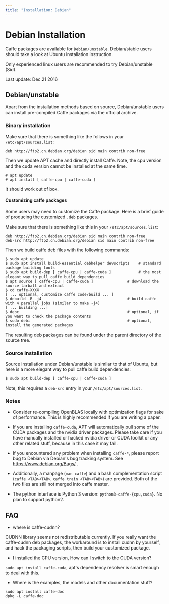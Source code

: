 ```yaml
---
title: "Installation: Debian"
---
```


# Debian Installation

Caffe packages are available for `Debian/unstable`. Debian/stable users
should take a look at Ubuntu installation instruction.  

Only experienced linux users are recommended to try Debian/unstable (Sid).  

Last update: Dec.21 2016  

## Debian/unstable

Apart from the installation methods based on source, Debian/unstable
users can install pre-compiled Caffe packages via the official archive.

### Binary installation

Make sure that there is something like the follows in your `/etc/apt/sources.list`:
```
deb http://ftp2.cn.debian.org/debian sid main contrib non-free
```
Then we update APT cache and directly install Caffe. Note, the cpu version and
the cuda version cannot be installed at the same time.
```
# apt update
# apt install [ caffe-cpu | caffe-cuda ]
```
It should work out of box.

#### Customizing caffe packages

Some users may need to customize the Caffe package. Here is a brief
guide of producing the customized `.deb` packages.

Make sure that there is something like this in your `/etc/apt/sources.list`:
```
deb http://ftp2.cn.debian.org/debian sid main contrib non-free
deb-src http://ftp2.cn.debian.org/debian sid main contrib non-free
```

Then we build caffe deb files with the following commands:
```
$ sudo apt update
$ sudo apt install build-essential debhelper devscripts    # standard package building tools
$ sudo apt build-dep [ caffe-cpu | caffe-cuda ]            # the most elegant way to pull caffe build dependencies
$ apt source [ caffe-cpu | caffe-cuda ]               # download the source tarball and extract
$ cd caffe-XXXX
[ ... optional, customize caffe code/build ... ]
$ debuild -B -j4                                      # build caffe with 4 parallel jobs (similar to make -j4)
[ ... building ...]
$ debc                                                # optional, if you want to check the package contents
$ sudo debi                                           # optional, install the generated packages
```
The resulting deb packages can be found under the parent directory of the source tree.

### Source installation

Source installation under Debian/unstable is similar to that of Ubuntu, but
here is a more elegant way to pull caffe build dependencies:
```
$ sudo apt build-dep [ caffe-cpu | caffe-cuda ]
```
Note, this requires a `deb-src` entry in your `/etc/apt/sources.list`.

### Notes

* Consider re-compiling OpenBLAS locally with optimization flags for sake of
performance. This is highly recommended if you are writing a paper.

* If you are installing `caffe-cuda`, APT will automatically pull some of the
CUDA packages and the nvidia driver packages. Please take care if you have
manually installed or hacked nvidia driver or CUDA toolkit or any other
related stuff, because in this case it may fail.

* If you encountered any problem when installing `caffe-*`, please report bug
to Debian via Debian's bug tracking system. See https://www.debian.org/Bugs/ .

* Additionally, a manpage (`man caffe`) and a bash complementation script
(`caffe <TAB><TAB>`, `caffe train <TAB><TAB>`) are provided.
Both of the two files are still not merged into caffe master.

* The python interface is Python 3 version: `python3-caffe-{cpu,cuda}`.
No plan to support python2.

## FAQ

* where is caffe-cudnn?

CUDNN library seems not redistributable currently. If you really want the
caffe-cudnn deb packages, the workaround is to install cudnn by yourself,
and hack the packaging scripts, then build your customized package.

* I installed the CPU version, How can I switch to the CUDA version?

`sudo apt install caffe-cuda`, apt's dependency resolver is smart enough to deal with this.

* Where is the examples, the models and other documentation stuff?

```
sudo apt install caffe-doc
dpkg -L caffe-doc
```
